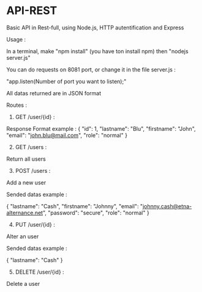 ﻿# API-REST
Basic API in Rest-full, using Node.js, HTTP autentification and Express

Usage : 


In a terminal, make "npm install" (you have ton install npm) then "nodejs server.js"

You can do requests on 8081 port, or change it in the file server.js : 

"app.listen(Number of port you want to listen);"

All datas returned are in JSON format

Routes : 

1.   GET /user/{id}  :

 Response Format example : 
  {
         "id": 1,
         "lastname": "Blu",
         "firstname": "John",
         "email": "john.blu@mail.com",
         "role": "normal"
  }		
  
2.    GET /users  :
 
 Return all users

3.    POST /users :

Add a new user

Sended datas example : 

  {
        "lastname": "Cash",
        "firstname": "Johnny",
         "email": "johnny.cash@etna-alternance.net",
        "password": "secure",
        "role": "normal"
  }

4.    PUT /user/{id} :

Alter an user

Sended datas example : 

   {
          "lastname": "Cash"
   }
      
5.   DELETE /user/{id}  :

Delete a user
